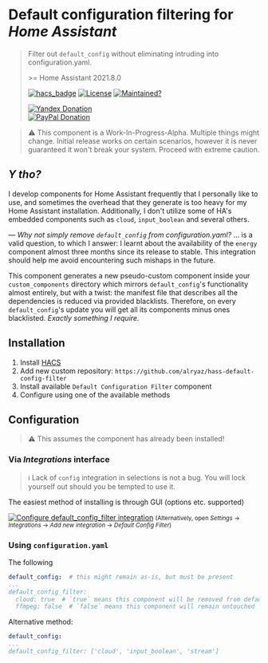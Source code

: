# Default configuration filtering for _Home Assistant_
> Filter out `default_config` without eliminating intruding into configuration.yaml.
> 
> &gt;= Home Assistant 2021.8.0
> 
>[![hacs_badge](https://img.shields.io/badge/HACS-Custom-orange.svg)](https://github.com/custom-components/hacs)
>[![License](https://img.shields.io/badge/%D0%9B%D0%B8%D1%86%D0%B5%D0%BD%D0%B7%D0%B8%D1%8F-MIT-yellow.svg)](https://opensource.org/licenses/MIT)
>[![Maintained?](https://img.shields.io/badge/%D0%9F%D0%BE%D0%B4%D0%B4%D0%B5%D1%80%D0%B6%D0%B8%D0%B2%D0%B0%D0%B5%D1%82%D1%81%D1%8F%3F-%D0%B4%D0%B0-green.svg)](https://github.com/alryaz/hass-default-config-filter/graphs/commit-activity)  
>
>[![Yandex Donation](https://img.shields.io/badge/%D0%9F%D0%BE%D0%B6%D0%B5%D1%80%D1%82%D0%B2%D0%BE%D0%B2%D0%B0%D0%BD%D0%B8%D0%B5-Yandex-red.svg)](https://money.yandex.ru/to/410012369233217)  
>[![PayPal Donation](https://img.shields.io/badge/%D0%9F%D0%BE%D0%B6%D0%B5%D1%80%D1%82%D0%B2%D0%BE%D0%B2%D0%B0%D0%BD%D0%B8%D0%B5-Paypal-blueviolet.svg)](https://www.paypal.me/alryaz)

>  ⚠️ This component is a Work-In-Progress-Alpha. Multiple things might change. Initial release works
> on certain scenarios, however it is never guaranteed it won't break your system. Proceed with
> extreme caution.



## _Y tho?_

I develop components for Home Assistant frequently that I personally like to use, and sometimes
the overhead that they generate is too heavy for my Home Assistant installation. Additionally,
I don't utilize some of HA's embedded components such as `cloud`, `input_boolean` and several
others.

_&mdash; Why not simply remove `default_config` from configuration.yaml?_
... is a valid question, to which I answer: I learnt about the availability of the
`energy` component almost three months since its release to stable. This integration should
help me avoid encountering such mishaps in the future.

This component generates a new pseudo-custom component inside your `custom_components` directory
which mirrors `default_config`'s functionality almost entirely, but with a twist: the manifest
file that describes all the dependencies is reduced via provided blacklists. Therefore, on
every `default_config`'s update you will get all its components minus ones blacklisted. _Exactly
something I require._

## Installation
1. Install [HACS](https://hacs.xyz/docs/installation/manual)
2. Add new custom repository: `https://github.com/alryaz/hass-default-config-filter`
3. Install available `Default Configuration Filter` component
4. Configure using one of the available methods

## Configuration

> ⚠️ This assumes the component has already been installed!

### Via _Integrations_ interface

> ℹ️ Lack of `config` integration in selections is not a bug. You will lock yourself out should
> you be tempted to use it.

The easiest method of installing is through GUI (options etc. supported)

[![Configure default_config_filter integration](https://my.home-assistant.io/badges/config_flow_start.svg)](https://my.home-assistant.io/redirect/config_flow_start/?domain=default_config_filter)
<small>(Alternatively, open _Settings_ &#8594; _Integrations_ &#8594; _Add new integration_ &#8594; _Default Config Filter_)</small>

### Using `configuration.yaml`

The following  

```yaml
default_config:  # this might remain as-is, but must be present
...
default_config_filter:
  cloud: true  # `true` means this component will be removed from default_config's dependencies
  ffmpeg: false  # `false` means this component will remain untouched
```

Alternative method:
```yaml
default_config:
...
default_config_filter: ['cloud', 'input_boolean', 'stream']
```
